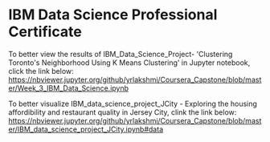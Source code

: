 # IBM Data Science Professional Certificate
To better view the results of IBM_Data_Science_Project- 'Clustering Toronto's Neighborhood Using K Means Clustering' in Jupyter notebook, click the link below:
https://nbviewer.jupyter.org/github/yrlakshmi/Coursera_Capstone/blob/master/Week_3_IBM_Data_Science.ipynb

To better visualize IBM_data_science_project_JCity - Exploring the housing affordibility and restaurant quality in Jersey City, clink the link below:
https://nbviewer.jupyter.org/github/yrlakshmi/Coursera_Capstone/blob/master/IBM_data_science_project_JCity.ipynb#data
